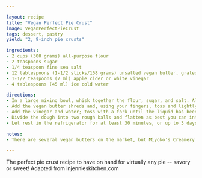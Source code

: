 ```yaml
---

layout: recipe
title: "Vegan Perfect Pie Crust"
image: VeganPerfectPieCrust
tags: dessert, pastry
yield: "2, 9-inch pie crusts"

ingredients:
- 2 cups (300 grams) all-purpose flour
- 2 teaspoons sugar
- 1/4 teaspoon fine sea salt
- 12 tablespoons (1-1/2 sticks/168 grams) unsalted vegan butter, grated on a large-hole grater and frozen until very cold
- 1-1/2 teaspoons (7 ml) apple cider or white vinegar
- 4 tablespoons (45 ml) ice cold water

directions:
- In a large mixing bowl, whisk together the flour, sugar, and salt. Alternatively, pulse in the bowl of a food processor just to combine.
- Add the vegan butter shreds and, using your fingers, toss and lightly pinch the mixture until the mixture is sandy but with some small pea-size bits still visible. If using the food processor, pulse a few times until the mixture is sandy but with some small pea-size bits still visible.
- Add the vinegar and water; toss with a fork until the liquid has been absorbed. Continue stirring, in a quick circular motion, until the mixture starts to come together in a shaggy mass. Alternatively, pulse the mixture in the food processor for 60-90 seconds where the dough will almost form a ball in the last few seconds.
- Divide the dough into two rough balls and flatten as best you can into 2 discs about 1" thick. Wrap each disc tightly and then flatten a bit more to create a more solid disc.
- Let rest in the refrigerator for at least 30 minutes, or up to 3 days, before rolling out.

notes:
- There are several vegan butters on the market, but Miyoko's Creamery's European Style UNSALTED Cultured Vegan Butter performs exactly like dairy butter in this recipe. Not always easy to find the unsalted, but it is also available on their website.

---
```


The perfect pie crust recipe to have on hand for virtually any pie -- savory or sweet! Adapted from injennieskitchen.com
